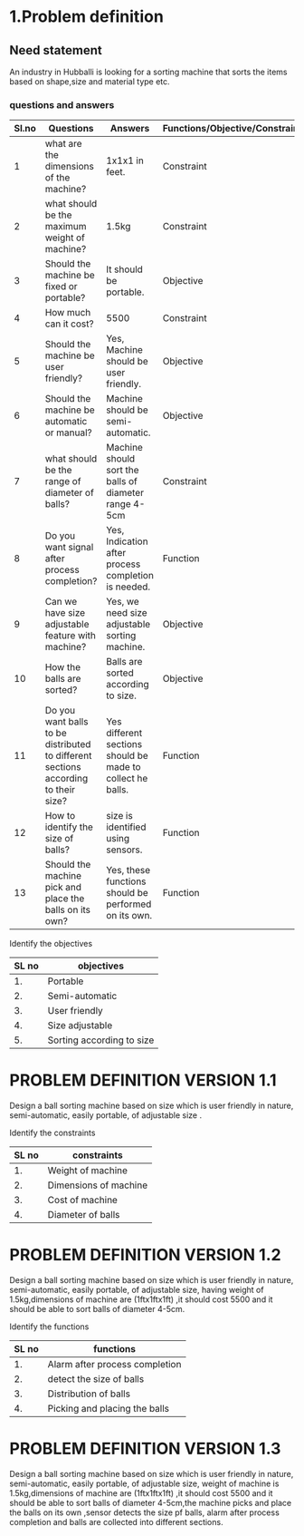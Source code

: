 # 1.Problem definition
## Need statement 
An industry in Hubballi is looking for a sorting machine that sorts the items based on shape,size and material type etc.




 ### questions and answers
|Sl.no |Questions |Answers |Functions/Objective/Constraints|
|------|----------|--------|-------------------------------|
|1|what are the dimensions of the machine?|1x1x1 in feet. |Constraint|
|2|what should be the maximum weight of machine?|1.5kg|Constraint|
|3|Should the machine be fixed or portable?|It should be portable. |Objective|
|4|How much can it cost?|5500|Constraint|
|5|Should the machine be user friendly?|Yes, Machine should be user friendly. |Objective|
|6|Should the machine be automatic or manual?|Machine should be semi-automatic. |Objective|
|7|what should be the range of diameter of balls?|Machine should sort the balls of diameter range 4-5cm|Constraint|
|8|Do you want signal after process completion?|Yes, Indication after process completion is needed. |Function|
|9|Can we have size adjustable feature with machine?|Yes, we need size adjustable sorting machine. |Objective|
|10|How the balls are sorted?|Balls are sorted according to size. |Objective|
|11|Do you want balls to be distributed to different sections according to their size?|Yes different sections should be made to collect he balls. |Function|
|12|How to identify the size of balls?| size is identified using sensors. |Function|
|13|Should the machine pick and place the balls on its own?|Yes, these functions should be performed on its own. |Function|


Identify the objectives


|SL no |objectives|
|------|----------|
|1.| Portable|
|2.| Semi-automatic |
|3.| User friendly|
|4.| Size adjustable|
|5.| Sorting according to size|

# PROBLEM DEFINITION VERSION  1.1
Design a  ball sorting machine based on size which is user friendly in nature, semi-automatic, easily portable, of adjustable size .

Identify the constraints

|SL no |constraints|
|------|-----------|
|1.|Weight of machine|
|2.|Dimensions of machine|
|3.|Cost of machine|
|4.|Diameter of balls|

#  PROBLEM DEFINITION VERSION  1.2
Design a  ball sorting machine based on size which is user friendly in nature, semi-automatic, easily portable, of adjustable size, having weight of 1.5kg,dimensions of machine are (1ftx1ftx1ft) ,it should cost 5500 and it should be able to sort balls of diameter 4-5cm.


Identify the functions

|SL no |functions|
|------|---------|
|1.|Alarm after process completion|
|2.| detect the size of balls |
|3.|Distribution of balls |
|4.| Picking and placing the balls| 

# PROBLEM DEFINITION VERSION  1.3
Design a  ball sorting machine based on size which is user friendly in nature, semi-automatic, easily portable, of adjustable size, weight of machine is 1.5kg,dimensions of machine are (1ftx1ftx1ft) ,it should cost 5500 and it should be able to sort balls of diameter 4-5cm,the machine picks and place the balls on its own ,sensor detects the size pf balls, alarm after process completion and balls are collected into different sections.













 